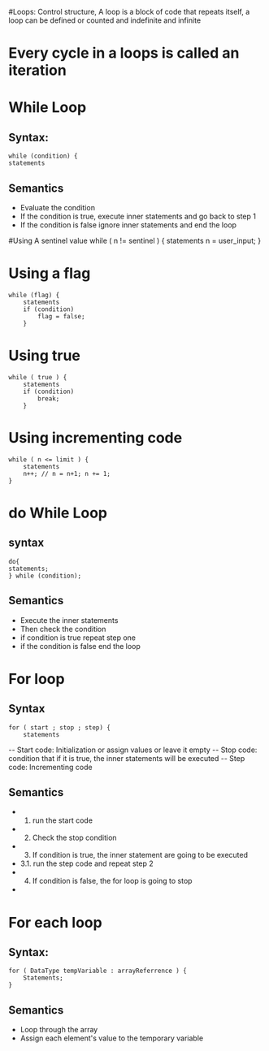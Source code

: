 #Loops: Control structure, A loop is a block of code that repeats itself, a loop can be defined or counted and indefinite and infinite 
# Every cycle in a loops is called an iteration 
# While Loop 
## Syntax: 
	while (condition) {
	statements
## Semantics
 - Evaluate the condition 
 - If the condition is true, execute inner statements and go back to step 1 
 - If the condition is false ignore inner statements and end the loop

#Using A sentinel value
	while ( n != sentinel ) {
		statements 
		n = user_input;
	}
	
# Using a flag
	while (flag) {
		statements 
		if (condition)
			flag = false;
		}
# Using true
	while ( true ) {
		statements 
		if (condition)
			break;
		}
# Using incrementing code
	while ( n <= limit ) {
		statements 
		n++; // n = n+1; n += 1;
	}
# do While Loop 
## syntax
	do{
	statements; 
	} while (condition); 
## Semantics
- Execute the inner statements 
- Then check the condition
- if condition is true repeat step one 
- if the condition is false end the loop


# For loop
## Syntax 
	for ( start ; stop ; step) {
		statements
-- Start code: Initialization or assign values or leave it empty 
-- Stop code: condition that if it is true, the inner statements will be executed 
-- Step code: Incrementing code 
## Semantics 
- 1. run the start code
- 2. Check the stop condition 
- 3. If condition is true, the inner statement are going to be executed
- 3.1. run the step code and repeat step 2 
- 4. If condition is false, the for loop is going to stop
-

# For each loop 
## Syntax: 
	for ( DataType tempVariable : arrayReferrence ) {
		Statements;
	}
## Semantics 
- Loop through the array 
- Assign each element's value to the temporary variable



